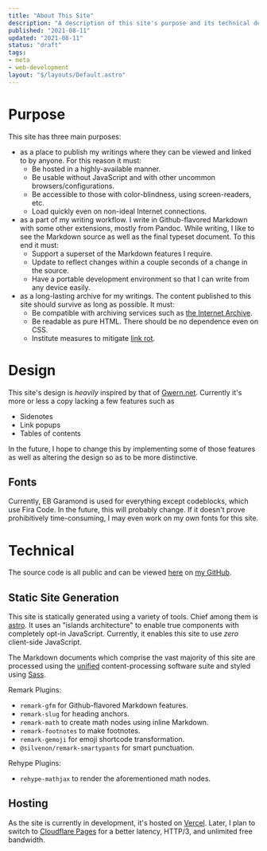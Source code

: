 ```yaml
---
title: "About This Site"
description: "A description of this site's purpose and its technical details."
published: "2021-08-11"
updated: "2021-08-11"
status: "draft"
tags:
- meta
- web-development
layout: "$/layouts/Default.astro"
---
```


# Purpose

This site has three main purposes:

- as a place to publish my writings where they can be viewed and linked to by anyone. For this reason it must:
  - Be hosted in a highly-available manner.
  - Be usable without JavaScript and with other uncommon browsers/configurations.
  - Be accessible to those with color-blindness, using screen-readers, etc.
  - Load quickly even on non-ideal Internet connections.
- as a part of my writing workflow. I write in Github-flavored Markdown with some other extensions, mostly from Pandoc. While writing, I like to see the Markdown source as well as the final typeset document. To this end it must:
  - Support a superset of the Markdown features I require.
  - Update to reflect changes within a couple seconds of a change in the source.
  - Have a portable development environment so that I can write from any device easily.
- as a long-lasting archive for my writings. The content published to this site should survive as long as possible. It must:
  - Be compatible with archiving services such as [the Internet Archive](https://archive.org).
  - Be readable as pure HTML. There should be no dependence even on CSS.
  - Institute measures to mitigate [link rot](https://en.wikipedia.org/wiki/Link_rot).

# Design

This site's design is *heavily* inspired by that of [Gwern.net](https://gwern.net). Currently it's more or less a copy lacking a few features such as

- Sidenotes
- Link popups
- Tables of contents

In the future, I hope to change this by implementing some of those features as well as altering the design so as to be more distinctive.

## Fonts

Currently, EB Garamond is used for everything except codeblocks, which use Fira Code. In the future, this will probably change. If it doesn't prove prohibitively time-consuming, I may even work on my own fonts for this site.

# Technical

The source code is all public and can be viewed [here](https://github.com/max-niederman/website) on [my GitHub](https://github.com/max-niederman).

## Static Site Generation

This site is statically generated using a variety of tools. Chief among them is [astro](https://astro.build). It uses an "islands architecture" to enable true components with completely opt-in JavaScript. Currently, it enables this site to use *zero* client-side JavaScript.

The Markdown documents which comprise the vast majority of this site are processed using the [unified](https://unifiedjs.com) content-processing software suite and styled using [Sass](https://sass-lang.com).

Remark Plugins:
- `remark-gfm` for Github-flavored Markdown features.
- `remark-slug` for heading anchors.
- `remark-math` to create math nodes using inline Markdown.
- `remark-footnotes` to make footnotes.
- `remark-gemoji` for emoji shortcode transformation.
- `@silvenon/remark-smartypants` for smart punctuation.

Rehype Plugins:
- `rehype-mathjax` to render the aforementioned math nodes.

## Hosting

As the site is currently in development, it's hosted on [Vercel](https://vercel.com). Later, I plan to switch to [Cloudflare Pages](https://pages.cloudflare.com) for a better latency, HTTP/3, and unlimited free bandwidth.
